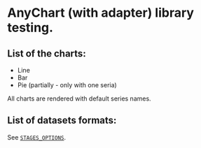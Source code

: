 # AnyChart (with adapter) library testing.

## List of the charts:
- Line
- Bar
- Pie (partially - only with one seria)

All charts are rendered with default series names.

## List of datasets formats:
See [`STAGES_OPTIONS`](https://github.com/BEGEMOT9I/test-charts/blob/anychart-react/src/lib/constants/testing.tsx).